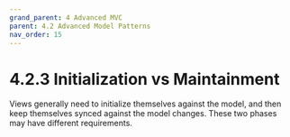 ```yaml
---
grand_parent: 4 Advanced MVC
parent: 4.2 Advanced Model Patterns
nav_order: 15
---
```

# 4.2.3 Initialization vs Maintainment

Views generally need to initialize themselves against the model, and then keep themselves synced against
the model changes. These two phases may have different requirements.
